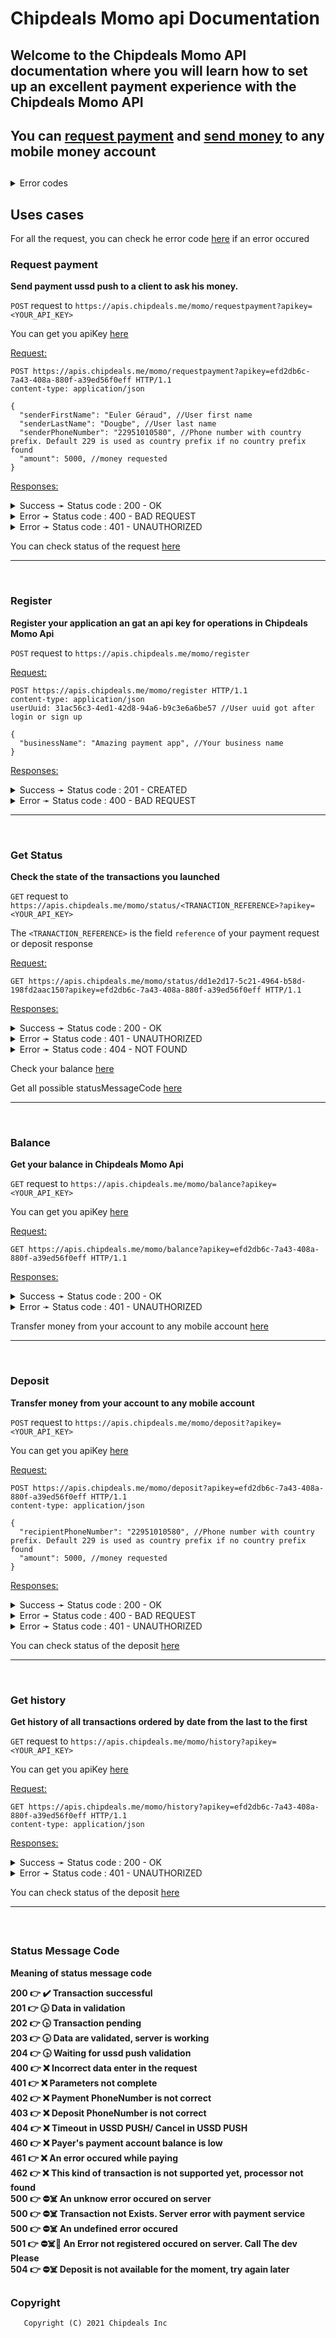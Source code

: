 <!-- 
-request payment
-register
-get balance
-deposit
-get history 
-get transaction for a phone number
-split payment
-login by Momo
-multi currency supported

-->



# Chipdeals Momo api Documentation

## Welcome to the Chipdeals Momo API documentation where you will learn how to set up an excellent payment experience with the Chipdeals Momo API

## **You can [request payment](#request-payment) and [send money](#deposit) to any mobile money account**

## 
<details>
  <summary> Error codes </summary>

  **400-000** 👉 Endpoint not available <br/>
  **400-100** 👉 Parameter senderFirstName not found in the request <br/>
  **400-101** 👉 Parameter senderFirstName contain invalid data <br/>
  **400-102** 👉 Parameter senderLastName not found in the request <br/>
  **400-103** 👉 Parameter senderLastName contain invalid data <br/>
  **400-104** 👉 Parameter senderPhoneNumber not found in the request <br/>
  **400-105** 👉 Parameter senderPhoneNumber contain invalid data <br/>
  **400-106** 👉 Parameter amount not found in the request <br/>
  **400-107** 👉 Parameter amount contain invalid data <br/>
  **400-108** 👉 Parameter businessName not found in the request <br/>
  **400-109** 👉 Parameter businessName contain invalid data <br/>
  **400-110** 👉 Parameter recipientPhoneNumber not found in the request <br/>
  **400-111** 👉 Parameter recipientPhoneNumber contain invalid data <br/>
  **401-100** 👉 Incorrect api key in the request <br/>
  **404-100** 👉 No transaction found with the reference in the request <br/>
  **429-000** 👉 Rate limit exceeded for test mode. 10 request par minute are allowed <br/>
  **500-000** 👉 Sorry an error occured on the server. try again. <br/>

</details>


## Uses cases

For all the request, you can check he error code [here](#error-codes) if an error occured


### Request payment

**Send payment ussd push to a client to ask his money.**

`POST` request to `https://apis.chipdeals.me/momo/requestpayment?apikey=<YOUR_API_KEY>`

You can get you apiKey [here](#register)
  
<u> Request: </u>

```http
POST https://apis.chipdeals.me/momo/requestpayment?apikey=efd2db6c-7a43-408a-880f-a39ed56f0eff HTTP/1.1
content-type: application/json

{
  "senderFirstName": "Euler Géraud", //User first name 
  "senderLastName": "Dougbe", //User last name 
  "senderPhoneNumber": "22951010580", //Phone number with country prefix. Default 229 is used as country prefix if no country prefix found
  "amount": 5000, //money requested
}
```
<u> Responses: </u>
  
<details>
  <summary>Success ➛ Status code : 200 - OK </summary>

  <br/>

  > Description: Money successfuly requested

  response:
  ```json
    {
      "success": true, //Success status of the request
      "message": "", //Message of the request status
      "payment": {
        "reference": "dd1e2d17-5c21-4964-b58d-198fd2aac150", // reference of the transaction Chipdeas Momo Api
        "senderPhoneNumber": "22951010580",
        "senderOperator": "MTN",
        "senderFirstName": "Euler",
        "senderLastName": "Dougbe",
        "currency": "xof", //currency of the transaction. only xof for the moment
        "amount": 5000, //amount of the transaction
        "status": "pending", //simple status of the transaction. pending or success or error
        "statusMessage": "pending", // Text explaining the state of the transaction
        "statusMessageCode": 202, // Code of the state of the transaction. 202 means pending. 200 means success.
        "startTimestampInSecond": 1638087167, // Timestamp in second of whe you init the transaction
        "endTimestampInSecond": 0 //Timestamp in second of when the transaction is finished
      }
    }

  ```
  Get all possible statusMessageCode [here](#status-message-code)
</details>

<details>
  <summary>Error ➛ Status code : 400 - BAD REQUEST </summary>
  
  <br/>

  > Description: All the required parameters are not entered in the request
  
  response:
  ```json
    {
      "success": false,
      "message": "Parameter senderPhoneNumber not found in the request",
      "errorCode":"400-104", //Code of the response
      "payment":{}
    }

  ```
</details>

<details>
  <summary>Error ➛ Status code : 401 - UNAUTHORIZED </summary>
  
  <br/>

  > Description: Incorrect api key 
  
  response:
  ```json
    {
      "success": false,
      "message": "Incorrect api key in the request",
      "errorCode":"401-100",
      "payment":{}
    }

  ```
</details>

You can check status of the request [here](#get-status)

---
<br/>


### Register 

**Register your application an gat an api key for operations in Chipdeals Momo Api**

`POST` request to `https://apis.chipdeals.me/momo/register`
  
<u> Request: </u>

```http
POST https://apis.chipdeals.me/momo/register HTTP/1.1
content-type: application/json
userUuid: 31ac56c3-4ed1-42d8-94a6-b9c3e6a6be57 //User uuid got after login or sign up

{
  "businessName": "Amazing payment app", //Your business name
}
```

<u> Responses: </u>
  
<details>
  <summary>Success ➛ Status code : 201 - CREATED </summary>

  <br/>

  > Description: You are successfully registered in the system

  response:
  ```json
    {
      "success": true,
      "message": "",
      "apikey": "efd2db6c-7a43-408a-880f-a39ed56f0eff"
    }

  ```
</details>

<details>
  <summary>Error ➛ Status code : 400 - BAD REQUEST </summary>
  
  <br/>

  > Description: All the required parameters are not entered in the request
  
  response:
  ```json
    {
      "success": false,
      "message": "Parameter businessName not found in the request",
      "errorCode":"400-108",
      "apikey":""
    }

  ```
</details>

---
<br/>

### Get Status 

**Check the state of the transactions you launched**

`GET` request to `https://apis.chipdeals.me/momo/status/<TRANACTION_REFERENCE>?apikey=<YOUR_API_KEY>`

The `<TRANACTION_REFERENCE>` is the field `reference` of your payment request or deposit response
  
<u> Request: </u>

```http
GET https://apis.chipdeals.me/momo/status/dd1e2d17-5c21-4964-b58d-198fd2aac150?apikey=efd2db6c-7a43-408a-880f-a39ed56f0eff HTTP/1.1

```

<u> Responses: </u>
  
<details>
  <summary>Success ➛ Status code : 200 - OK </summary>

  <br/>

  > Description: Transaction found

  response:
  ```json
    {
      "success": true,
      "message": "",
      "transaction": {
        "reference": "dd1e2d17-5c21-4964-b58d-198fd2aac150", // reference of the transaction Chipdeas Momo Api
        "senderPhoneNumber": "22951010580",
        "senderOperator": "MTN",
        "senderFirstName": "Euler",
        "senderLastName": "Dougbe",
        "currency": "xof", //currency of the transaction. only xof for the moment
        "amount": 5000, //amount of the transaction
        "status": "success", //simple status of the transaction. pending or success or error
        "statusMessage": "transaction successfully processed", // Text explaining the state of the transaction
        "statusMessageCode": 200, // Code of the state of the transaction. 202 means pending. 200 means success.
        "startTimestampInSecond": 1638087167, // Timestamp in second of whe you init the transaction
        "endTimestampInSecond": 0 //Timestamp in second of when the transaction is finished
      }
    }

  ```

  Get all possible statusMessageCode [here](#status-message-code)
</details>

<details>
  <summary>Error ➛ Status code : 401 - UNAUTHORIZED </summary>
  
  <br/>

  > Description: Incorrect api key 
  
  response:
  ```json
    {
      "success": false,
      "message": "Incorrect api key in the request",
      "errorCode":"401-100",
      "transaction":{}
    }

  ```
</details>

<details>
  <summary>Error ➛ Status code : 404 - NOT FOUND </summary>
  
  <br/>

  > Description: No transaction found with the reference in the request
  
  response:
  ```json
    {
      "success": false,
      "message": "No transaction found with the reference in the request",
      "errorCode":"404-100",
      "transaction":""
    }

  ```
</details>

Check your balance [here](#balance)

Get all possible statusMessageCode [here](#status-message-code)

---
<br/>



### Balance 

**Get your balance in Chipdeals Momo Api**

`GET` request to `https://apis.chipdeals.me/momo/balance?apikey=<YOUR_API_KEY>`

You can get you apiKey [here](#register)
  
<u> Request: </u>

```http
GET https://apis.chipdeals.me/momo/balance?apikey=efd2db6c-7a43-408a-880f-a39ed56f0eff HTTP/1.1

```

<u> Responses: </u>
  
<details>
  <summary>Success ➛ Status code : 200 - OK </summary>

  <br/>

  > Description: Balance got

  response:
  ```json
    {
      "success": true,
      "message": "",
      "balance": {
        "currentBalance": 13100, // Amount currently in your account
        "totalDepositAmount": 100000, //total amount for successfully processed deposit
        "totalPaymentAmount": 85000, //total amount for successfully processed payment request
        "currency": "xof" 
      }
    }

  ```

</details>

<details>
  <summary>Error ➛ Status code : 401 - UNAUTHORIZED </summary>
  
  <br/>

  > Description: Incorrect api key 
  
  response:
  ```json
    {
      "success": false,
      "message": "Incorrect api key in the request",
      "errorCode":"401-100",
      "transaction":{}
    }

  ```
</details>

Transfer money from your account to any mobile account [here](#deposit)

---
<br/>




### Deposit

**Transfer money from your account to any mobile account**

`POST` request to `https://apis.chipdeals.me/momo/deposit?apikey=<YOUR_API_KEY>`

You can get you apiKey [here](#register)
  
<u> Request: </u>

```http
POST https://apis.chipdeals.me/momo/deposit?apikey=efd2db6c-7a43-408a-880f-a39ed56f0eff HTTP/1.1
content-type: application/json

{
  "recipientPhoneNumber": "22951010580", //Phone number with country prefix. Default 229 is used as country prefix if no country prefix found
  "amount": 5000, //money requested
}
```
<u> Responses: </u>
  
<details>
  <summary>Success ➛ Status code : 200 - OK </summary>

  <br/>

  > Description: Deposit successfully started

  response:
  ```json
    {
      "success": true, //Success status of the request
      "message": "", //Message of the request status
      "deposit": {
        "reference": "dd1e2d17-5c21-4964-b58d-198fd2aac150", // reference of the transaction Chipdeas Momo Api
        "recipientPhoneNumber": "22951010580",
        "recipientOperator": "MTN",
        "currency": "xof", //currency of the transaction. only xof for the moment
        "amount": 5000, //amount of the transaction
        "status": "pending", //simple status of the transaction. pending or success or error
        "statusMessage": "pending", // Text explaining the state of the transaction
        "statusMessageCode": 202, // Code of the state of the transaction. 202 means pending. 200 means success.
        "startTimestampInSecond": 1638087167, // Timestamp in second of whe you init the transaction
        "endTimestampInSecond": 0 //Timestamp in second of when the transaction is finished
      }
    }

  ```
  Get all possible statusMessageCode [here](#status-message-code)
</details>

<details>
  <summary>Error ➛ Status code : 400 - BAD REQUEST </summary>
  
  <br/>

  > Description: All the required parameters are not entered in the request
  
  response:
  ```json
    {
      "success": false,
      "message": "Parameter recipientPhoneNumber not found in the request",
      "errorCode":"400-110",
      "deposit":{}
    }

  ```
</details>

<details>
  <summary>Error ➛ Status code : 401 - UNAUTHORIZED </summary>
  
  <br/>

  > Description: Incorrect api key 
  
  response:
  ```json
    {
      "success": false,
      "message": "Incorrect api key in the request",
      "errorCode":"401-100",
      "deposit":{}
    }

  ```
</details>

You can check status of the deposit [here](#get-status)

---
<br/>


### Get history

**Get history of all transactions ordered by date from the last to the first**

`GET` request to `https://apis.chipdeals.me/momo/history?apikey=<YOUR_API_KEY>`

You can get you apiKey [here](#register)
  
<u> Request: </u>

```http
GET https://apis.chipdeals.me/momo/history?apikey=efd2db6c-7a43-408a-880f-a39ed56f0eff HTTP/1.1
content-type: application/json
```
<u> Responses: </u>
  
<details>
  <summary>Success ➛ Status code : 200 - OK </summary>

  <br/>

  > Description: Success

  response:
  ```json
    {
      "success": true, //Success status of the request
      "message": "", //Message of the request status
      "payments": [
        {
          "reference": "dd1e2d17-5c21-4964-b58d-198fd2aac150", 
          "senderPhoneNumber": "22951010580",
          "senderOperator": "MTN",
          "senderFirstName": "Euler",
          "senderLastName": "Dougbe",
          "currency": "xof", //currency of the transaction. only xof for the moment
          "amount": 5000, //amount of the transaction
          "status": "success", //simple status of the transaction. pending or success or error
          "statusMessage": "transaction successfully processed", // Text explaining the state of the transaction
          "statusMessageCode": 200, // Code of the state of the transaction. 202 means pending. 200 means success.
          "startTimestampInSecond": 1638087167, // Timestamp in second of whe you init the transaction
          "endTimestampInSecond": 0 //Timestamp in second of when the transaction is finished
        }
      ],
      "deposits": [
        {
          "reference": "dd1e2d17-5c21-4964-b58d-198fd2aac150", // reference of the transaction Chipdeas Momo Api
          "recipientPhoneNumber": "22951010580",
          "recipientOperator": "MTN",
          "currency": "xof", //currency of the transaction. only xof for the moment
          "amount": 5000, //amount of the transaction
          "status": "pending", //simple status of the transaction. pending or success or error
          "statusMessage": "pending", // Text explaining the state of the transaction
          "statusMessageCode": 202, // Code of the state of the transaction. 202 means pending. 200 means success.
          "startTimestampInSecond": 1639087167, // Timestamp in second of whe you init the transaction
          "endTimestampInSecond": 0 //Timestamp in second of when the transaction is finished
        }
      ],
      "allTransactions": [
        {
          "reference": "dd1e2d17-5c21-4964-b58d-198fd2aac150", 
          "recipientPhoneNumber": "22951010580",
          "recipientOperator": "MTN",
          "currency": "xof", 
          "amount": 5000, 
          "status": "pending", 
          "statusMessage": "pending", 
          "statusMessageCode": 202, 
          "startTimestampInSecond": 1639087167,
          "endTimestampInSecond": 0 
        },
        {
          "reference": "dd1e2d17-5c21-4964-b58d-198fd2aac150", 
          "senderPhoneNumber": "22951010580",
          "senderOperator": "MTN",
          "senderFirstName": "Euler",
          "senderLastName": "Dougbe",
          "currency": "xof", 
          "amount": 5000, 
          "status": "success", 
          "statusMessage": "transaction successfully processed", 
          "statusMessageCode": 200, 
          "startTimestampInSecond": 1638087167,
          "endTimestampInSecond": 0 
        }

      ]
    }

  ```
  Get all possible statusMessageCode [here](#status-message-code)
</details>

<details>
  <summary>Error ➛ Status code : 401 - UNAUTHORIZED </summary>
  
  <br/>

  > Description: Incorrect api key 
  
  response:
  ```json
    {
      "success": false,
      "message": "Incorrect api key in the request",
      "errorCode":"401-100",
      "deposit":{}
    }

  ```
</details>

You can check status of the deposit [here](#get-status)

---
<br/>


##
### Status Message Code
**Meaning of status message code**

  **200 👉 ✔️ Transaction successful** <br/>
  **201 👉 🕟 Data in validation** <br/>
  **202 👉 🕟 Transaction pending** <br/>
  **203 👉 🕟 Data are validated, server is working** <br/>
  **204 👉 🕟 Waiting for ussd push validation** <br/>
  **400 👉 ❌ Incorrect data enter in the request** <br/>
  **401 👉 ❌ Parameters not complete** <br/>
  **402 👉 ❌ Payment PhoneNumber is not correct** <br/>
  **403 👉 ❌ Deposit PhoneNumber is not correct** <br/>
  **404 👉 ❌ Timeout in USSD PUSH/ Cancel in USSD PUSH** <br/>
  **460 👉 ❌ Payer's payment account balance is low** <br/>
  **461 👉 ❌ An error occured while paying** <br/>
  **462 👉 ❌ This kind of transaction is not supported yet, processor not found** <br/>
  **500 👉 ⛔️☠️ An unknow error occured on server** <br/>
  **500 👉 ⛔️☠️ Transaction not Exists. Server error with payment service** <br/>
  **500 👉 ⛔️☠️ An undefined error occured** <br/>
  **501 👉 ⛔️☠️🔔 An Error not registered occured on server. Call The dev Please** <br/>
  **504 👉 ⛔️☠️ Deposit is not available for the moment, try again later** <br/>
  <!-- **230 👉 🕟 Payment successfull, deposit pending** <br/> -->
  <!-- **502 👉 ⛔️☠️ No Available Amount On the server To Withdraw** <br/> -->
  <!-- **503 👉 ⛔️☠️ An error occured while deposit is processing after payment is successful** <br/> -->
    
    

##
### Copyright
```
   Copyright (C) 2021 Chipdeals Inc

```

